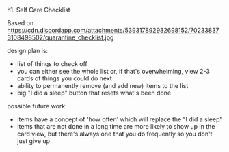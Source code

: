 h1. Self Care Checklist

Based on https://cdn.discordapp.com/attachments/539317892932698152/702338373108498502/quarantine_checklist.jpg

design plan is:
 - list of things to check off
 - you can either see the whole list or, if that's overwhelming, view 2-3
   cards of things you could do next
 - ability to permanently remove (and add new) items to the list
 - big "I did a sleep" button that resets what's been done

possible future work:
 - items have a concept of 'how often' which will replace the "I did a sleep"
 - items that are not done in a long time are more likely to show up in the
   card view, but there's always one that you do frequently so you don't just
   give up

